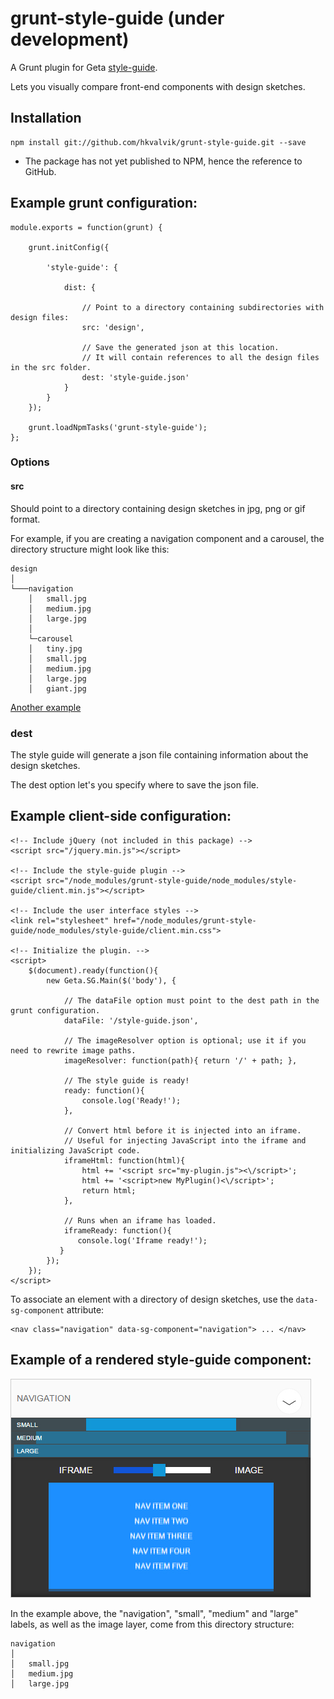 # grunt-style-guide (under development)

A Grunt plugin for Geta [style-guide](https://github.com/hkvalvik/style-guide).

Lets you visually compare front-end components with design sketches.

## Installation

    npm install git://github.com/hkvalvik/grunt-style-guide.git --save

* The package has not yet published to NPM, hence the reference to GitHub.

## Example grunt configuration:

    module.exports = function(grunt) {

        grunt.initConfig({

            'style-guide': {

                dist: {

                    // Point to a directory containing subdirectories with design files:
                    src: 'design',

                    // Save the generated json at this location.
                    // It will contain references to all the design files in the src folder.
                    dest: 'style-guide.json'
                }
            }
        });

        grunt.loadNpmTasks('grunt-style-guide');
    };

### Options

#### src

Should point to a directory containing design sketches in jpg, png or gif format.

For example, if you are creating a navigation component and a carousel, the directory structure might look like this:

    design
    │
    └───navigation
        │   small.jpg
        │   medium.jpg
        │   large.jpg
        │
        └─carousel
        │   tiny.jpg
        │   small.jpg
        │   medium.jpg
        │   large.jpg
        │   giant.jpg

[Another example](https://github.com/hkvalvik/style-guide/tree/master/tests/fixtures)

### dest

The style guide will generate a json file containing information about the design sketches.

The dest option let's you specify where to save the json file.

## Example client-side configuration:

    <!-- Include jQuery (not included in this package) -->
    <script src="/jquery.min.js"></script>

    <!-- Include the style-guide plugin -->
    <script src="/node_modules/grunt-style-guide/node_modules/style-guide/client.min.js"></script>

    <!-- Include the user interface styles -->
    <link rel="stylesheet" href="/node_modules/grunt-style-guide/node_modules/style-guide/client.min.css">

    <!-- Initialize the plugin. -->
    <script>
        $(document).ready(function(){
            new Geta.SG.Main($('body'), {

                // The dataFile option must point to the dest path in the grunt configuration.
                dataFile: '/style-guide.json',

                // The imageResolver option is optional; use it if you need to rewrite image paths.
                imageResolver: function(path){ return '/' + path; },

                // The style guide is ready!
                ready: function(){
                    console.log('Ready!');
                },

                // Convert html before it is injected into an iframe.
                // Useful for injecting JavaScript into the iframe and initializing JavaScript code.
                iframeHtml: function(html){
                    html += '<script src="my-plugin.js"><\/script>';
                    html += '<script>new MyPlugin()<\/script>';
                    return html;
                },

                // Runs when an iframe has loaded.
                iframeReady: function(){
                   console.log('Iframe ready!');
               }
            });
        });
    </script>

To associate an element with a directory of design sketches, use the `data-sg-component` attribute:

    <nav class="navigation" data-sg-component="navigation"> ... </nav>

## Example of a rendered style-guide component:

![Example of a rendered component](example.jpg "Example of a rendered component")

In the example above, the "navigation", "small", "medium" and "large" labels, as well as the image layer, come from this directory structure:

    navigation
    │
    │   small.jpg
    │   medium.jpg
    │   large.jpg


